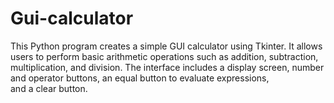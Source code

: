 # Gui-calculator
This Python program creates a simple GUI calculator using Tkinter. It allows users to perform basic arithmetic operations such as addition, subtraction, multiplication, and division. The interface includes a display screen, number and operator buttons, an equal button to evaluate expressions, and a clear button.
